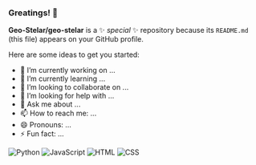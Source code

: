 ### Greatings! 👋


**Geo-Stelar/geo-stelar** is a ✨ _special_ ✨ repository because its `README.md` (this file) appears on your GitHub profile.

Here are some ideas to get you started:

- 🔭 I’m currently working on ...
- 🌱 I’m currently learning ...
- 👯 I’m looking to collaborate on ...
- 🤔 I’m looking for help with ...
- 💬 Ask me about ...
- 📫 How to reach me: ...
- 😄 Pronouns: ...
- ⚡ Fun fact: ...

![Python](https://img.shields.io/badge/Python-3.8-blue)
![JavaScript](https://img.shields.io/badge/JavaScript-ES6-yellow)
![HTML](https://img.shields.io/badge/HTML-5-orange)
![CSS](https://img.shields.io/badge/CSS-3-blue)
